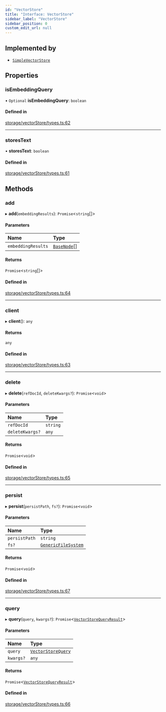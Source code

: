 ```yaml
---
id: "VectorStore"
title: "Interface: VectorStore"
sidebar_label: "VectorStore"
sidebar_position: 0
custom_edit_url: null
---
```


## Implemented by

- [`SimpleVectorStore`](../classes/SimpleVectorStore.md)

## Properties

### isEmbeddingQuery

• `Optional` **isEmbeddingQuery**: `boolean`

#### Defined in

[storage/vectorStore/types.ts:62](https://github.com/run-llama/LlamaIndexTS/blob/main/packages/core/src/storage/vectorStore/types.ts#L62)

___

### storesText

• **storesText**: `boolean`

#### Defined in

[storage/vectorStore/types.ts:61](https://github.com/run-llama/LlamaIndexTS/blob/main/packages/core/src/storage/vectorStore/types.ts#L61)

## Methods

### add

▸ **add**(`embeddingResults`): `Promise`<`string`[]\>

#### Parameters

| Name | Type |
| :------ | :------ |
| `embeddingResults` | [`BaseNode`](../classes/BaseNode.md)[] |

#### Returns

`Promise`<`string`[]\>

#### Defined in

[storage/vectorStore/types.ts:64](https://github.com/run-llama/LlamaIndexTS/blob/main/packages/core/src/storage/vectorStore/types.ts#L64)

___

### client

▸ **client**(): `any`

#### Returns

`any`

#### Defined in

[storage/vectorStore/types.ts:63](https://github.com/run-llama/LlamaIndexTS/blob/main/packages/core/src/storage/vectorStore/types.ts#L63)

___

### delete

▸ **delete**(`refDocId`, `deleteKwargs?`): `Promise`<`void`\>

#### Parameters

| Name | Type |
| :------ | :------ |
| `refDocId` | `string` |
| `deleteKwargs?` | `any` |

#### Returns

`Promise`<`void`\>

#### Defined in

[storage/vectorStore/types.ts:65](https://github.com/run-llama/LlamaIndexTS/blob/main/packages/core/src/storage/vectorStore/types.ts#L65)

___

### persist

▸ **persist**(`persistPath`, `fs?`): `Promise`<`void`\>

#### Parameters

| Name | Type |
| :------ | :------ |
| `persistPath` | `string` |
| `fs?` | [`GenericFileSystem`](GenericFileSystem.md) |

#### Returns

`Promise`<`void`\>

#### Defined in

[storage/vectorStore/types.ts:67](https://github.com/run-llama/LlamaIndexTS/blob/main/packages/core/src/storage/vectorStore/types.ts#L67)

___

### query

▸ **query**(`query`, `kwargs?`): `Promise`<[`VectorStoreQueryResult`](VectorStoreQueryResult.md)\>

#### Parameters

| Name | Type |
| :------ | :------ |
| `query` | [`VectorStoreQuery`](VectorStoreQuery.md) |
| `kwargs?` | `any` |

#### Returns

`Promise`<[`VectorStoreQueryResult`](VectorStoreQueryResult.md)\>

#### Defined in

[storage/vectorStore/types.ts:66](https://github.com/run-llama/LlamaIndexTS/blob/main/packages/core/src/storage/vectorStore/types.ts#L66)
